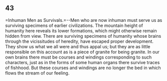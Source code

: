 ## 43

=Inhuman Men as Survivals.=--Men who are now inhuman must serve us as
surviving specimens of earlier civilizations. The mountain height of
humanity here reveals its lower formations, which might otherwise remain
hidden from view. There are surviving specimens of humanity whose brains
through the vicissitudes of heredity, have escaped proper development.
They show us what we all were and thus appal us; but they are as little
responsible on this account as is a piece of granite for being granite.
In our own brains there must be courses and windings corresponding to
such characters, just as in the forms of some human organs there survive
traces of fishhood. But these courses and windings are no longer the bed
in which flows the stream of our feeling.



